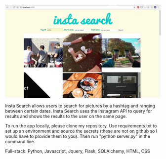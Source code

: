![App Screen Shot](/readmescreenshot/screenshot.png)

Insta Search allows users to search for pictures by a hashtag and ranging between certain dates. Insta Search uses the Instagram API to query for results and shows the results to the user on the same page.

To run the app locally, please clone my repository. Use requirements.txt to set up an environment and source the secrets (these are not on github so I would have to provide them to you). Then run "python server.py" in the command line.


Full-stack: Python, Javascript, Jquery, Flask, SQLAlchemy, HTML, CSS